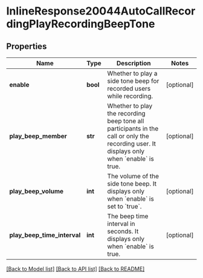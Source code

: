 # InlineResponse20044AutoCallRecordingPlayRecordingBeepTone

## Properties
Name | Type | Description | Notes
------------ | ------------- | ------------- | -------------
**enable** | **bool** | Whether to play a side tone beep for recorded users while recording. | [optional] 
**play_beep_member** | **str** | Whether to  play the recording beep tone all participants in the call or only the recording user. It displays only when &#x60;enable&#x60; is true. | [optional] 
**play_beep_volume** | **int** | The volume of the side tone beep. It displays only when &#x60;enable&#x60; is set to &#x60;true&#x60;. | [optional] 
**play_beep_time_interval** | **int** | The beep time interval in seconds. It displays only when &#x60;enable&#x60; is true. | [optional] 

[[Back to Model list]](../README.md#documentation-for-models) [[Back to API list]](../README.md#documentation-for-api-endpoints) [[Back to README]](../README.md)

